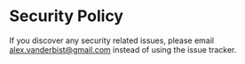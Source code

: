 # Security Policy

If you discover any security related issues, please email alex.vanderbist@gmail.com instead of using the issue tracker.
